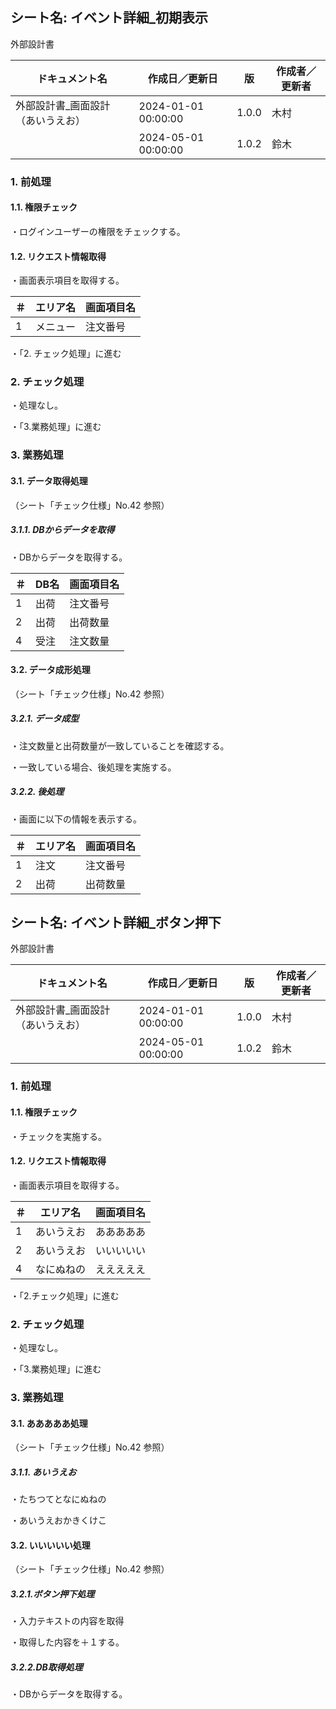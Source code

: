 ## シート名: イベント詳細_初期表示

外部設計書

| ドキュメント名 | 作成日／更新日 | 版 | 作成者／更新者 |
|---|---|---|---|
| 外部設計書_画面設計（あいうえお） | 2024-01-01 00:00:00 | 1.0.0 | 木村 |
|  | 2024-05-01 00:00:00 | 1.0.2 | 鈴木 |



### 1. 前処理



#### 1.1. 権限チェック



・ログインユーザーの権限をチェックする。



#### 1.2. リクエスト情報取得



・画面表示項目を取得する。



| ＃ | エリア名 | 画面項目名 |
|---|---|---|
| 1 | メニュー | 注文番号 |

・「2. チェック処理」に進む





### 2. チェック処理



・処理なし。



・「3.業務処理」に進む



### 3. 業務処理



#### 3.1. データ取得処理

（シート「チェック仕様」No.42 参照）



##### 3.1.1. DBからデータを取得



・DBからデータを取得する。



| ＃ | DB名 | 画面項目名 |
|---|---|---|
| 1 | 出荷 | 注文番号 |
| 2 | 出荷 | 出荷数量 |
| 4 | 受注 | 注文数量 |



#### 3.2. データ成形処理

（シート「チェック仕様」No.42 参照）



##### 3.2.1. データ成型



・注文数量と出荷数量が一致していることを確認する。



・一致している場合、後処理を実施する。



##### 3.2.2. 後処理



・画面に以下の情報を表示する。



| ＃ | エリア名 | 画面項目名 |
|---|---|---|
| 1 | 注文 | 注文番号 |
| 2 | 出荷 | 出荷数量 |







## シート名: イベント詳細_ボタン押下

外部設計書

| ドキュメント名 | 作成日／更新日 | 版 | 作成者／更新者 |
|---|---|---|---|
| 外部設計書_画面設計（あいうえお） | 2024-01-01 00:00:00 | 1.0.0 | 木村 |
|  | 2024-05-01 00:00:00 | 1.0.2 | 鈴木 |



### 1. 前処理



#### 1.1. 権限チェック



・チェックを実施する。



#### 1.2. リクエスト情報取得



・画面表示項目を取得する。



| ＃ | エリア名 | 画面項目名 |
|---|---|---|
| 1 | あいうえお | あああああ |
| 2 | あいうえお | いいいいい |
| 4 | なにぬねの | えええええ |

・「2.チェック処理」に進む





### 2. チェック処理



・処理なし。



・「3.業務処理」に進む



### 3. 業務処理



#### 3.1. あああああ処理

（シート「チェック仕様」No.42 参照）



##### 3.1.1. あいうえお



・たちつてとなにぬねの



・あいうえおかきくけこ



#### 3.2. いいいいい処理

（シート「チェック仕様」No.42 参照）



##### 3.2.1.ボタン押下処理



・入力テキストの内容を取得



・取得した内容を＋１する。



##### 3.2.2.DB取得処理



・DBからデータを取得する。







